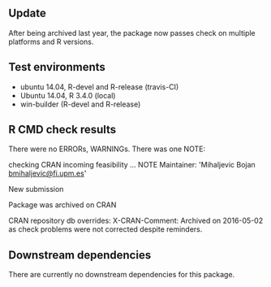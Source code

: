 ## Update 
After being archived last year, the package now passes check on multiple platforms and R versions. 

## Test environments
* ubuntu 14.04, R-devel and R-release (travis-CI)
* Ubuntu 14.04, R 3.4.0 (local)
* win-builder (R-devel and R-release)

## R CMD check results
There were no ERRORs, WARNINGs. There was one NOTE:   

checking CRAN incoming feasibility ... NOTE
Maintainer: 'Mihaljevic Bojan <bmihaljevic@fi.upm.es>'

New submission

Package was archived on CRAN

CRAN repository db overrides:
  X-CRAN-Comment: Archived on 2016-05-02 as check problems were not
    corrected despite reminders.

## Downstream dependencies
There are currently no downstream dependencies for this package.